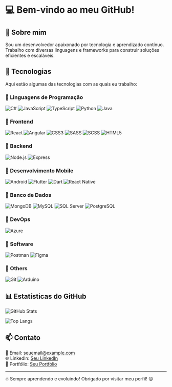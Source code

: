 # 💻 Bem-vindo ao meu GitHub!

## 👋 Sobre mim
Sou um desenvolvedor apaixonado por tecnologia e aprendizado contínuo. Trabalho com diversas linguagens e frameworks para construir soluções eficientes e escaláveis.

## 🚀 Tecnologias
Aqui estão algumas das tecnologias com as quais eu trabalho:

### 📌 Linguagens de Programação
![C#](https://img.shields.io/badge/C%23-239120?style=for-the-badge&logo=csharp&logoColor=white)
![JavaScript](https://img.shields.io/badge/JavaScript-F7DF1E?style=for-the-badge&logo=javascript&logoColor=black)
![TypeScript](https://img.shields.io/badge/TypeScript-3178C6?style=for-the-badge&logo=typescript&logoColor=white)
![Python](https://img.shields.io/badge/Python-3776AB?style=for-the-badge&logo=python&logoColor=white)
![Java](https://img.shields.io/badge/Java-ED8B00?style=for-the-badge&logo=openjdk&logoColor=white)

### 📌 Frontend
![React](https://img.shields.io/badge/React-20232A?style=for-the-badge&logo=react&logoColor=61DAFB)
![Angular](https://img.shields.io/badge/Angular-DD0031?style=for-the-badge&logo=angular&logoColor=white)
![CSS3](https://img.shields.io/badge/CSS3-1572B6?style=for-the-badge&logo=css3&logoColor=white)
![SASS](https://img.shields.io/badge/SASS-CC6699?style=for-the-badge&logo=sass&logoColor=white)
![SCSS](https://img.shields.io/badge/SCSS-CC6699?style=for-the-badge&logo=sass&logoColor=white)
![HTML5](https://img.shields.io/badge/HTML5-E34F26?style=for-the-badge&logo=html5&logoColor=white)

### 📌 Backend
![Node.js](https://img.shields.io/badge/Node.js-43853D?style=for-the-badge&logo=node.js&logoColor=white)
![Express](https://img.shields.io/badge/Express-000000?style=for-the-badge&logo=express&logoColor=white)

### 📌 Desenvolvimento Mobile
![Android](https://img.shields.io/badge/Android-3DDC84?style=for-the-badge&logo=android&logoColor=white)
![Flutter](https://img.shields.io/badge/Flutter-02569B?style=for-the-badge&logo=flutter&logoColor=white)
![Dart](https://img.shields.io/badge/Dart-0175C2?style=for-the-badge&logo=dart&logoColor=white)
![React Native](https://img.shields.io/badge/React%20Native-20232A?style=for-the-badge&logo=react&logoColor=61DAFB)

### 📌 Banco de Dados
![MongoDB](https://img.shields.io/badge/MongoDB-4EA94B?style=for-the-badge&logo=mongodb&logoColor=white)
![MySQL](https://img.shields.io/badge/MySQL-4479A1?style=for-the-badge&logo=mysql&logoColor=white)
![SQL Server](https://img.shields.io/badge/SQL%20Server-CC2927?style=for-the-badge&logo=microsoftsqlserver&logoColor=white)
![PostgreSQL](https://img.shields.io/badge/PostgreSQL-336791?style=for-the-badge&logo=postgresql&logoColor=white)

### 📌 DevOps
![Azure](https://img.shields.io/badge/Azure-0078D7?style=for-the-badge&logo=microsoftazure&logoColor=white)

### 📌 Software
![Postman](https://img.shields.io/badge/Postman-FF6C37?style=for-the-badge&logo=postman&logoColor=white)
![Figma](https://img.shields.io/badge/Figma-F24E1E?style=for-the-badge&logo=figma&logoColor=white)

### 📌 Others
![Git](https://img.shields.io/badge/Git-F05032?style=for-the-badge&logo=git&logoColor=white)
![Arduino](https://img.shields.io/badge/Arduino-00979D?style=for-the-badge&logo=arduino&logoColor=white)

## 📊 Estatísticas do GitHub
![GitHub Stats](https://github-readme-stats.vercel.app/api?username=SEU_USUARIO&show_icons=true&theme=radical)

![Top Langs](https://github-readme-stats.vercel.app/api/top-langs/?username=SEU_USUARIO&layout=compact&theme=radical)

## 📫 Contato
📧 Email: seuemail@example.com  
🌐 LinkedIn: [Seu LinkedIn](https://www.linkedin.com/in/seulinkedin/)  
🚀 Portfólio: [Seu Portfólio](https://seuportifolio.com)  

---
🔥 Sempre aprendendo e evoluindo! Obrigado por visitar meu perfil! 😊

